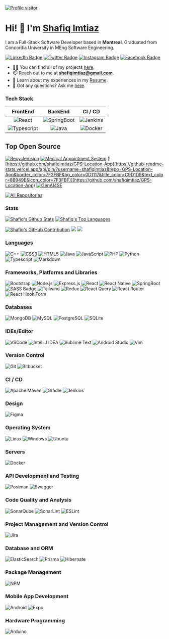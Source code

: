 [![Profile visitor](https://komarev.com/ghpvc/?username=shafiqimtiaz&label=Visitors&color=0e75b6&style=flat)](https://komarev.com/ghpvc/?username=shafiqimtiaz)

# Hi! 👋 I'm <a href="https://www.google.com/search?q=Shafiq+Imtiaz">[Shafiq Imtiaz](https://www.google.com/search?q=Shafiq+Imtiaz)
I am a Full-Stack Software Developer based in **Montreal**. Graduated from Concordia University in MEng Software Engineering.

[![LinkedIn Badge](https://img.shields.io/badge/LinkedIn-0077B5?style=for-the-badge&logo=linkedin&logoColor=white)](https://linkedin.com/in/shafiqimtiaz) 
[![Twitter Badge](https://img.shields.io/badge/Twitter-1DA1F2?style=for-the-badge&logo=twitter&logoColor=white)](https://twitter.com/shafiqimtiaz) 
[![Instagram Badge](https://img.shields.io/badge/Instagram-fe4164?style=for-the-badge&logo=instagram&logoColor=white)](https://instagram.com/shafiq.imtiaz) 
[![Facebook Badge](https://img.shields.io/badge/Facebook-20BEFF?&style=for-the-badge&logo=facebook&logoColor=white)](https://facebook.com/shafiqimtiaz) 

- 👨‍💻 You can find all of my projects [here](https://shafiqimtiaz.github.io/).
- 📫 Reach out to me at **shafiqimtiaz@gmail.com**.
- 📄 Learn about my experiences in my [Resume](https://drive.google.com/file/d/15Fz2_Smon7aVzSotk_ig_0ofKJFt4gft/view?usp=sharing).
- 💬 Got any questions? Ask me [here](https://github.com/shafiqimtiaz/shafiqimtiaz/issues).

### Tech Stack
| FrontEnd | BackEnd | CI / CD |
| :--------: | :--------: | :--------: |
| ![React](https://img.shields.io/badge/React-20232A?style=for-the-badge&labelColor=black&logo=react&logoColor=61DAFB) | ![SpringBoot](https://img.shields.io/badge/SpringBoot-6DB33F?style=flat-square&logo=Spring&logoColor=white) | ![Jenkins](https://img.shields.io/badge/jenkins-%232C5263.svg?style=for-the-badge&logo=jenkins&logoColor=white) |
| ![Typescript](https://img.shields.io/badge/Typescript-007acc?style=for-the-badge&labelColor=black&logo=typescript&logoColor=007acc) | ![Java](https://img.shields.io/badge/Java-ED8B00?style=for-the-badge&labelColor=black&logo=java&logoColor=ED8B00) | ![Docker](https://img.shields.io/badge/docker-%230db7ed.svg?style=for-the-badge&logo=docker&logoColor=white) |

## Top Open Source
[![RecycleVision](https://github-readme-stats.vercel.app/api/pin/?username=shafiqimtiaz&repo=RecycleVision&border_color=7F3FBF&bg_color=0D1117&title_color=C9D1D9&text_color=8B949E&icon_color=7F3FBF)](https://github.com/shafiqimtiaz/RecycleVision)
[![Medical Appointment System](https://github-readme-stats.vercel.app/api/pin/?username=shafiqimtiaz&repo=Medical-Appointment-System&border_color=7F3FBF&bg_color=0D1117&title_color=C9D1D9&text_color=8B949E&icon_color=7F3FBF)](https://github.com/shafiqimtiaz/Medical-Appointment-System)
[![https://github.com/shafiqimtiaz/GPS-Location-App](https://github-readme-stats.vercel.app/api/pin/?username=shafiqimtiaz&repo=GPS-Location-App&border_color=7F3FBF&bg_color=0D1117&title_color=C9D1D9&text_color=8B949E&icon_color=7F3FBF)](https://github.com/shafiqimtiaz/GPS-Location-App)
[![GenAI4SE](https://github-readme-stats.vercel.app/api/pin/?username=shafiqimtiaz&repo=GenAI4SE&border_color=7F3FBF&bg_color=0D1117&title_color=C9D1D9&text_color=8B949E&icon_color=7F3FBF)](https://github.com/shafiqimtiaz/GenAI4SE)

[![All Repositories](https://img.shields.io/badge/-All%20Repos-2962FF?style=for-the-badge&logo=koding&logoColor=white)](https://github.com/shafiqimtiaz?tab=repositories)

### Stats

<!--- [![Shafiq's GitHub streak](https://github-readme-streak-stats.herokuapp.com/?user=shafiqimtiaz&theme=radical&border=7F3FBF&background=0D1117)](https://github.com/shafiqimtiaz) -->
[![Shafiq's Github Stats](https://denvercoder1-github-readme-stats.vercel.app/api?username=shafiqimtiaz&show_icons=true&count_private=true&theme=react&border_color=7F3FBF&bg_color=0D1117&title_color=F85D7F&icon_color=F8D866)](https://github.com/shafiqimtiaz)
[![Shafiq's Top Languages](https://denvercoder1-github-readme-stats.vercel.app/api/top-langs/?username=shafiqimtiaz&langs_count=8&layout=compact&theme=react&border_color=7F3FBF&bg_color=0D1117&title_color=F85D7F&icon_color=F8D866)](https://github.com/shafiqimtiaz)
<!--- ![Shafiq's Leetcode](https://leetcard.jacoblin.cool/shafiq235) -->
<!--- ![Shafiq's Graph](https://github-readme-activity-graph.vercel.app/graph?username=shafiqimtiaz&custom_title=Shafiq's%20GitHub%20Activity%20Graph&bg_color=0D1117&color=7F3FBF&line=7F3FBF&point=7F3FBF&area_color=FFFFFF&title_color=FFFFFF&area=true) -->

[![Shafiq's GitHub Contribution](https://github-profile-summary-cards.vercel.app/api/cards/profile-details?username=shafiqimtiaz&theme=radical)](https://github.com/shafiqimtiaz)
![](http://github-profile-summary-cards.vercel.app/api/cards/stats?username=shafiqimtiaz&theme=radical)
![](http://github-profile-summary-cards.vercel.app/api/cards/productive-time?username=shafiqimtiaz&theme=radical&utcOffset=8)

### Languages
![C++](https://img.shields.io/badge/C++-00599C?style=for-the-badge&labelColor=black&logo=c%2B%2B&logoColor=00599C)
![CSS3](https://img.shields.io/badge/CSS3-1572B6?style=for-the-badge&labelColor=black&logo=css3&logoColor=1572B6)
![HTML5](https://img.shields.io/badge/HTML5-E34F26?style=for-the-badge&labelColor=black&logo=html5&logoColor=E34F26)
![Java](https://img.shields.io/badge/Java-ED8B00?style=for-the-badge&labelColor=black&logo=java&logoColor=ED8B00)
![JavaScript](https://img.shields.io/badge/JavaScript-F0DB4F?style=for-the-badge&labelColor=black&logo=javascript&logoColor=F0DB4F)
![PHP](https://img.shields.io/badge/PHP-777BB4?style=for-the-badge&labelColor=black&logo=php&logoColor=777BB4)
![Python](https://img.shields.io/badge/python-3670A0?style=for-the-badge&logo=python&logoColor=ffdd54)
![Typescript](https://img.shields.io/badge/Typescript-007acc?style=for-the-badge&labelColor=black&logo=typescript&logoColor=007acc)
![Markdown](https://img.shields.io/badge/Markdown-000000?style=for-the-badge&logo=markdown&logoColor=white)

### Frameworks, Platforms and Libraries
![Bootstrap](https://img.shields.io/badge/Bootstrap-563D7C?style=for-the-badge&labelColor=black&logo=bootstrap&logoColor=563D7C)
![Node.js](https://img.shields.io/badge/Node.js-339933?style=for-the-badge&labelColor=black&logo=nodedotjs&logoColor=339933)
![Express.js](https://img.shields.io/badge/Express.js-000000?style=for-the-badge&logo=express&logoColor=white)
![React](https://img.shields.io/badge/React-20232A?style=for-the-badge&labelColor=black&logo=react&logoColor=61DAFB)
![React Native](https://img.shields.io/badge/React_Native-20232A?style=for-the-badge&logo=react&logoColor=61DAFB)
![SpringBoot](https://img.shields.io/badge/SpringBoot-6DB33F?style=flat-square&logo=Spring&logoColor=white)
![SASS Badge](https://img.shields.io/badge/Sass-CC6699?style=for-the-badge&logo=sass&logoColor=white)
![Tailwind](https://img.shields.io/badge/Tailwind_CSS-092749?style=for-the-badge&logo=tailwindcss&logoColor=06B6D4&labelColor=000000)
![Redux](https://img.shields.io/badge/Redux-593D88?style=for-the-badge&logo=redux&logoColor=white)
![React Query](https://img.shields.io/badge/-React_Query-FF4154?style=for-the-badge&logo=react%20query&logoColor=white)
![React Router](https://img.shields.io/badge/React_Router-CA4245?style=for-the-badge&logo=react-router&logoColor=white)
![React Hook Form](https://img.shields.io/badge/React%20Hook%20Form-%23EC5990.svg?style=for-the-badge&logo=reacthookform&logoColor=white)

### Databases
![MongoDB](https://img.shields.io/badge/MongoDB-4EA94B?style=for-the-badge&labelColor=black&logo=mongodb&logoColor=4EA94B)
![MySQL](https://img.shields.io/badge/MySQL-005C84?style=for-the-badge&labelColor=black&logo=mysql&logoColor=005C84)
![PostgreSQL](https://img.shields.io/badge/PostgreSQL-316192?style=for-the-badge&labelColor=black&logo=postgresql&logoColor=316192)
![SQLite](https://img.shields.io/badge/sqlite-%2307405e.svg?style=for-the-badge&logo=sqlite&logoColor=white)

### IDEs/Editor
![VSCode](https://img.shields.io/badge/Visual_Studio-0078d7?style=for-the-badge&logo=visual%20studio&logoColor=white)
![IntelliJ IDEA](https://img.shields.io/badge/IntelliJIDEA-000000.svg?style=for-the-badge&logo=intellij-idea&logoColor=white)
![Sublime Text](https://img.shields.io/badge/sublime_text-%23575757.svg?style=for-the-badge&logo=sublime-text&logoColor=important)
![Android Studio](https://img.shields.io/badge/android%20studio-346ac1?style=for-the-badge&logo=android%20studio&logoColor=white)
![Vim](https://img.shields.io/badge/VIM-%2311AB00.svg?style=for-the-badge&logo=vim&logoColor=white)

### Version Control
![Git](https://img.shields.io/badge/Git-F05032?style=for-the-badge&labelColor=black&logo=git&logoColor=F05032)
![Bitbucket](https://img.shields.io/badge/bitbucket-%230047B3.svg?style=for-the-badge&logo=bitbucket&logoColor=white)

### CI / CD
![Apache Maven](https://img.shields.io/badge/Apache%20Maven-C71A36?style=for-the-badge&logo=Apache%20Maven&logoColor=white)
![Gradle](https://img.shields.io/badge/Gradle-02303A.svg?style=for-the-badge&logo=Gradle&logoColor=white)
![Jenkins](https://img.shields.io/badge/jenkins-%232C5263.svg?style=for-the-badge&logo=jenkins&logoColor=white)

### Design
![Figma](https://img.shields.io/badge/Figma-F24E1E?style=for-the-badge&labelColor=black&logo=figma&logoColor=F24E1E)

### Operating System
![Linux](https://img.shields.io/badge/Linux-FCC624?style=for-the-badge&labelColor=black&logo=linux&logoColor=FCC624)
![Windows](https://img.shields.io/badge/Windows-0078D6?style=for-the-badge&logo=windows&logoColor=white)
![Ubuntu](https://img.shields.io/badge/Ubuntu-E95420?style=for-the-badge&logo=ubuntu&logoColor=white)

### Servers
![Docker](https://img.shields.io/badge/docker-%230db7ed.svg?style=for-the-badge&logo=docker&logoColor=white)

### API Development and Testing
![Postman](https://img.shields.io/badge/Postman-FF6C37?style=for-the-badge&labelColor=black&logo=postman&logoColor=FF6C37)
![Swagger](https://img.shields.io/badge/-Swagger-%23Clojure?style=for-the-badge&logo=swagger&logoColor=white)

### Code Quality and Analysis
![SonarQube](https://img.shields.io/badge/SonarQube-black?style=for-the-badge&logo=sonarqube&logoColor=4E9BCD)
![SonarLint](https://img.shields.io/badge/SonarLint-CB2029?style=for-the-badge&logo=SONARLINT&logoColor=white)
![ESLint](https://img.shields.io/badge/ESLint-4B3263?style=for-the-badge&logo=eslint&logoColor=white)

### Project Management and Version Control
![Jira](https://img.shields.io/badge/jira-%230A0FFF.svg?style=for-the-badge&logo=jira&logoColor=white)

### Database and ORM
![ElasticSearch](https://img.shields.io/badge/-ElasticSearch-005571?style=for-the-badge&logo=elasticsearch)
![Prisma](https://img.shields.io/badge/Prisma-3982CE?style=for-the-badge&logo=Prisma&logoColor=white)
![Hibernate](https://img.shields.io/badge/Hibernate-59666C?style=for-the-badge&logo=Hibernate&logoColor=white)

### Package Management
![NPM](https://img.shields.io/badge/NPM-%23CB3837.svg?style=for-the-badge&logo=npm&logoColor=white)

### Mobile App Development
![Android](https://img.shields.io/badge/Android-3DDC84?style=for-the-badge&logo=android&logoColor=white)
![Expo](https://img.shields.io/badge/expo-1C1E24?style=for-the-badge&logo=expo&logoColor=#D04A37)

### Hardware Programming
![Arduino](https://img.shields.io/badge/Arduino-00979D?style=for-the-badge&labelColor=black&logo=arduino&logoColor=00979D)
